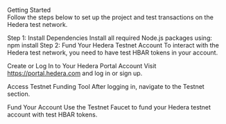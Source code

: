 Getting Started<br>
Follow the steps below to set up the project and test transactions on the Hedera test network.

Step 1: Install Dependencies
Install all required Node.js packages using:
npm install
Step 2: Fund Your Hedera Testnet Account
To interact with the Hedera test network, you need to have test HBAR tokens in your account.

Create or Log In to Your Hedera Portal Account
Visit https://portal.hedera.com and log in or sign up.

Access Testnet Funding Tool
After logging in, navigate to the Testnet section.

Fund Your Account
Use the Testnet Faucet to fund your Hedera testnet account with test HBAR tokens.
